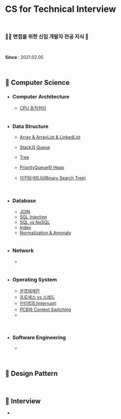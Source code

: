 # CS for Technical Interview

<br>

### 👶🏻 면접을 위한 신입 개발자 전공 지식 📖

<br>

**Since** : 2021.02.05 

<br>

## 📌 Computer Science

- ### Computer Architecture

  - [CPU 동작원리](https://github.com/jisicTank/CS/blob/master/Computer%20Architecture/CPU%20%EB%8F%99%EC%9E%91%EC%9B%90%EB%A6%AC.md)
  
  <br>
  
- ### Data Structure

  - [Array & ArrayList & LinkedList](https://github.com/jisicTank/CS/blob/main/Data%20Structure/Array_LinkedList_ArrayList.md)

  - [Stack과 Queue](https://github.com/jisicTank/CS/blob/main/Data%20Structure/Stack_Queue.md)

  - [Tree](https://github.com/jisicTank/CS/blob/master/Data%20Structure/Tree.md)

  - [PriorityQueue와 Heap](https://github.com/jisicTank/CS/blob/master/Data%20Structure/PriorityQueue_Heap.md)

  - [이진탐색트리(Binary Search Tree)](https://github.com/jisicTank/CS/blob/master/Data%20Structure/BinarySearchTree.md)

    

  <br>

- ### Database

  - [JOIN](https://github.com/jisicTank/CS/blob/master/Database/JOIN.md)
  - [SQL Injection](https://github.com/jisicTank/CS/blob/master/Database/SQL%20Injection.md)
  - [SQL vs NoSQL](https://github.com/jisicTank/CS/blob/master/Database/SQL%20VS%20NoSQL.md)
  - [Index](https://github.com/jisicTank/CS/blob/master/Database/%EC%9D%B8%EB%8D%B1%EC%8A%A4(Index).md)
  - [Normalization & Anomaly](https://github.com/jisicTank/CS/blob/master/Database/%EC%A0%95%EA%B7%9C%ED%99%94(Nomalization)%20%26%20%EC%9D%B4%EC%83%81%ED%98%84%EC%83%81(Anomaly).md)
  
  <br>
  
- ### Network

  - 
  
  <br>
  
- ### Operating System

  - [운영체제란](https://github.com/jisicTank/CS/blob/main/OS/%EC%9A%B4%EC%98%81%EC%B2%B4%EC%A0%9C%EB%9E%80.md)
  - [프로세스 vs 스레드](https://github.com/jisicTank/CS/blob/main/OS/%ED%94%84%EB%A1%9C%EC%84%B8%EC%8A%A4%20VS%20%EC%8A%A4%EB%A0%88%EB%93%9C.md)
  - [인터럽트(Interrupt)](https://github.com/jisicTank/CS/blob/main/OS/%EC%9D%B8%ED%84%B0%EB%9F%BD%ED%8A%B8(Interrupt).md)
  - [PCB와 Context Switching](https://github.com/jisicTank/CS/blob/main/OS/PCB%20%26%20Context%20Switching.md)
  - 
  

<br>

- ### Software Engineering

  - 
  

<br>

## 📌 Design Pattern

<br>

## 📌 Interview

- 
